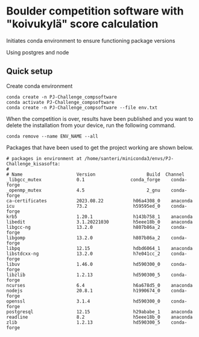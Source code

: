 # Boulder competition software with "koivukylä" score calculation

Initiates conda environment to ensure functioning package versions

Using postgres and node

## Quick setup
Create conda environment
```
conda create -n PJ-Challenge_compsoftware
conda activate PJ-Challenge_compsoftware
conda create -n PJ-Challenge_compsoftware --file env.txt
```

When the competition is over, results have been published and you want to delete the installation from your device, run the following command.
```
conda remove --name ENV_NAME --all
```

Packages that have been used to get the project working are shown below.
```
# packages in environment at /home/santeri/miniconda3/envs/PJ-Challenge_kisasofta:
#
# Name                    Version                   Build  Channel
_libgcc_mutex             0.1                 conda_forge    conda-forge
_openmp_mutex             4.5                       2_gnu    conda-forge
ca-certificates           2023.08.22           h06a4308_0    anaconda
icu                       73.2                 h59595ed_0    conda-forge
krb5                      1.20.1               h143b758_1    anaconda
libedit                   3.1.20221030         h5eee18b_0    anaconda
libgcc-ng                 13.2.0               h807b86a_2    conda-forge
libgomp                   13.2.0               h807b86a_2    conda-forge
libpq                     12.15                hdbd6064_1    anaconda
libstdcxx-ng              13.2.0               h7e041cc_2    conda-forge
libuv                     1.46.0               hd590300_0    conda-forge
libzlib                   1.2.13               hd590300_5    conda-forge
ncurses                   6.4                  h6a678d5_0    anaconda
nodejs                    20.8.1               h1990674_0    conda-forge
openssl                   3.1.4                hd590300_0    conda-forge
postgresql                12.15                h29ababe_1    anaconda
readline                  8.2                  h5eee18b_0    anaconda
zlib                      1.2.13               hd590300_5    conda-forge
```
